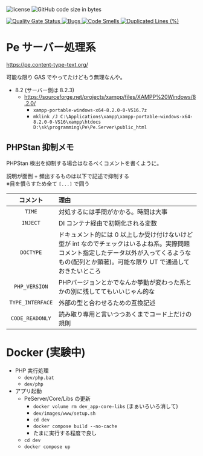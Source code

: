![license](https://img.shields.io/github/license/sk-0520/Pe.Server?style=flat)
![GitHub code size in bytes](https://img.shields.io/github/languages/code-size/sk-0520/Pe.Server)

[![Quality Gate Status](https://sonarcloud.io/api/project_badges/measure?project=sk-0520_Pe.Server&metric=alert_status)
![Bugs](https://sonarcloud.io/api/project_badges/measure?project=sk-0520_Pe.Server&metric=bugs)
![Code Smells](https://sonarcloud.io/api/project_badges/measure?project=sk-0520_Pe.Server&metric=code_smells)
![Duplicated Lines (%)](https://sonarcloud.io/api/project_badges/measure?project=sk-0520_Pe.Server&metric=duplicated_lines_density)
](https://sonarcloud.io/summary/new_code?id=sk-0520_Pe.Server)

# Pe サーバー処理系

https://pe.content-type-text.org/

可能な限り GAS でやってたけどもう無理なんや。

* 8.2 (サーバー側は 8.2.3)
  * https://sourceforge.net/projects/xampp/files/XAMPP%20Windows/8.2.0/
    * `xampp-portable-windows-x64-8.2.0-0-VS16.7z`
    * `mklink /J C:\Applications\xampp\xampp-portable-windows-x64-8.2.0-0-VS16\xampp\htdocs D:\sk\programming\Pe\Pe.Server\public_html`

## PHPStan 抑制メモ

PHPStan 検出を抑制する場合はなるべくコメントを書くように。

説明が面倒 + 頻出するものは以下で記述で抑制する  
※目を慣らすため全て `[...]` で囲う

| コメント | 理由 |
|:-:|:--|
| `TIME` | 対処するには手間がかかる。時間は大事 |
| `INJECT` | DI コンテナ経由で初期化される変数 |
| `DOCTYPE` | ドキュメント的には 0 以上しか受け付けないけど型が int なのでチェックはいるよね系。実際問題コメント指定したデータ以外が入ってくるようなもの(配列とか顕著)。可能な限り UT で通過しておきたいところ |
| `PHP_VERSION` | PHPバージョンとかでなんか挙動が変わった系とかの別に残しててもいいじゃん的な |
| `TYPE_INTERFACE` | 外部の型と合わせるための互換記述 |
| `CODE_READONLY` | 読み取り専用と言いつつあくまでコード上だけの規則 |

# Docker (実験中)

* PHP 実行処理
  * `dev/php.bat`
  * `dev/php`
* アプリ起動
  * PeServer/Core/Libs の更新
    * `docker volume rm dev_app-core-libs` (まぁいろいろ消して)
    * `dev/images/www/setup.sh`
    * `cd dev`
    * `docker compose build --no-cache`
    * たまに実行する程度で良し
  * `cd dev`
  * `docker compose up`
